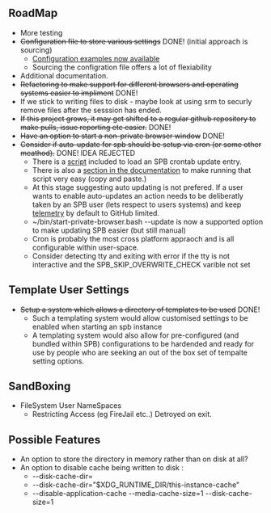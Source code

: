 ## RoadMap
  - More testing
  - ~~Configuration file to store various settings~~ DONE! (initial approach is sourcing)
    - [Configuration examples now available](https://github.com/henri/spb/tree/main/300.configuration-examples)
    - Sourcing the configration file offers a lot of flexiability
  - Additional documentation.
  - ~~Refactoring to make support for different browsers and operating systems easier to impliment~~ DONE!
  - If we stick to writing files to disk - maybe look at using srm to securly remove files after the sesssion has ended.
  - ~~If this project grows, it may get shifted to a regular github repository to make pulls, issue reporting etc easier.~~ DONE!
  - ~~Have an option to start a non-private browser window~~ DONE!
  - ~~Consider if auto-update for spb should be setup via cron (or some other meathod).~~ DONE! IDEA REJECTED
    - There is a [script](https://github.com/henri/spb/blob/main/700.spb-add-to-user-crontab.bash) included to load an SPB crontab update entry.
    - There is also a [section in the documentation](https://github.com/henri/spb/blob/main/README.md#arrows_counterclockwise-automate-installation-and-updates) to make running that script very easy (copy and paste.)
    -  At this stage suggesting auto updating is not prefered. If a user wants to enable auto-updates an action needs to be deliberatly taken by an SPB user (lets respect to users systems) and keep [telemetry](https://github.com/henri/spb/blob/main/README.md#shield-telemetry-and-privacy) by default to GitHub limited.
    - ~/bin/start-private-browser.bash --update is now a supported option to make updating SPB easier (but still manual)
    - Cron is probably the most cross platform appraoch and is all configurable within user-space.
    - Consider detecting tty and exiting with error if the tty is not interactive and the SPB_SKIP_OVERWRITE_CHECK varible not set

## Template User Settings
  - ~~Setup a system which allows a directory of templates to be used~~ DONE!
    - Such a templating system would allow customised settings to be enabled when starting an spb instance
    - A templating system would also allow for pre-configured (and bundled within SPB) configurations to be hardended and ready for use by people who are seeking an out of the box set of tempalte setting options.

## SandBoxing 
  - FileSystem User NameSpaces
     - Restricting Access (eg FireJail etc..) Detroyed on exit.

## Possible Features
  - An option to store the directory in memory rather than on disk at all?
  - An option to disable cache being written to disk :
    -  --disk-cache-dir=
    -  --disk-cache-dir="$XDG_RUNTIME_DIR/this-instance-cache"
    -  --disable-application-cache --media-cache-size=1 --disk-cache-size=1
